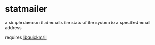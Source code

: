 # statmailer

a simple daemon that emails the stats of the system to a specified email address

requires [libquickmail](https://sourceforge.net/projects/libquickmail/)

